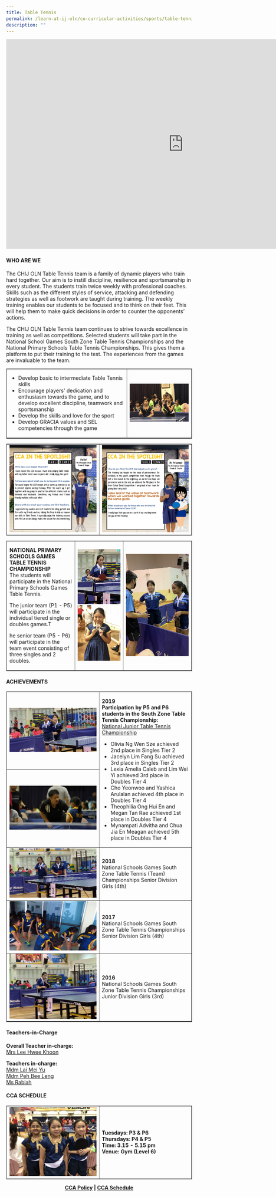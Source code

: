 ```yaml
---
title: Table Tennis
permalink: /learn-at-ij-oln/co-curricular-activities/sports/table-tennis/
description: ""
---
```

<iframe src="https://docs.google.com/presentation/d/e/2PACX-1vQvJAkXewRUj5lopRRQB3HzOcCY_OmUgT0lbfk4o1uAJ-UDSURzO3K7OOL1QV06zGu0KtTl0iI5tiVF/embed?start=false&loop=false&delayms=10000" frameborder="0" width="960" height="569" allowfullscreen="true"></iframe>
<h4><strong>WHO ARE WE</strong></h4>
<p>The CHIJ OLN Table Tennis team is a family of dynamic players who train hard together. Our aim is to instill discipline, resilience and sportsmanship in every student. The students train twice weekly with professional coaches. Skills such as the different styles of service, attacking and defending strategies as well as footwork are taught during training. The weekly training enables our students to be focused and to think on their feet. This will help them to make quick decisions in order to counter the opponents&rsquo; actions.</p>
<p>The CHIJ OLN Table Tennis team continues to strive towards excellence in training as well as competitions. Selected students will take part in the National School Games South Zone Table Tennis Championships and the National Primary Schools Table Tennis Championships. This gives them a platform to put their training to the test. The experiences from the games are invaluable to the team.</p>
<table style="border-collapse: collapse; width: 100%;" border="1">
<tbody>
<tr>
<td style="width: 65%;"><ul>
<li>Develop basic to intermediate Table Tennis skills</li>
<li>Encourage players' dedication and enthusiasm towards the game, and to develop excellent discipline, teamwork and sportsmanship</li>
<li>Develop the skills and love for the sport</li>
<li>Develop GRACIA values and SEL competencies through the game</li>
</ul></td>
<td style="width: 35%;"><img src="/images/ttt1.jpg"></td>
</tr>
</tbody>
</table>
<table style="border-collapse: collapse; width: 100%;" border="1">
<tbody>
<tr>
<td style="width: 50%;"><img src="/images/ttt2.jpg"></td>
<td style="width: 50%;"><img src="/images/ttt3.jpg"></td>
</tr>
</tbody>
</table>
<table style="border-collapse: collapse; width: 100%;" border="1">
<tbody>
<tr>
<td style="width: 37%;">
<p><strong>NATIONAL PRIMARY SCHOOLS GAMES TABLE TENNIS CHAMPIONSHIP<br /></strong>The students will participate in the National Primary Schools Games Table Tennis.</p>
<p>The junior team (P1 - P5) will participate in the individual tiered single or doubles games.T</p>
<p>he senior team (P5 - P6) will participate in the team event consisting of three singles and 2 doubles.</p>
</td>
<td style="width: 26%;"><img src="/images/ttt4.jpg"><br><img src="/images/ttt5.jpg"></td>
<td style="width: 37%;"><img src="/images/ttt6.jpg"></td>
</tr>
</tbody>
</table>
<h4><strong>ACHIEVEMENTS</strong></h4>
<table style="border-collapse: collapse; width: 100%;" border="1">
<tbody>
<tr>
<td style="width: 50%;"><img src="/images/ttt7.jpg"></td>
<td rowspan="2">
<p><strong>2019<br /></strong><strong>Participation by P5 and P6 students in the South Zone Table Tennis Championship:<br /></strong><u>National Junior Table Tennis Championship</u></p>
<ul>
<li>Olivia Ng Wen Sze achieved 2nd place in Singles Tier 2</li>
<li>Jacelyn Lim Fang Su achieved 3rd place in Singles Tier 2</li>
<li>Lexia Amelia Caleb and Lim Wei Yi achieved 3rd place in Doubles Tier 4</li>
<li>Cho Yeonwoo and Yashica Arulalan achieved 4th place in Doubles Tier 4</li>
<li>Theophilia Ong Hui En and Megan Tan Rae achieved 1st place in Doubles Tier 4</li>
<li>Mynampati Advitha and Chua Jia En Meagan achieved 5th place in Doubles Tier 4</li>
</ul>
</td>
</tr>
<tr>
<td style="width: 50%;"><img src="/images/ttt8.jpg"></td>
</tr>
<tr>
<td style="width: 50%;"><img src="/images/ttt9.jpg"></td>
<td style="width: 50%;">
<p><strong>2018<br /></strong>National Schools Games South Zone Table Tennis (Team) Championships Senior Division Girls (4th)</p>
</td>
</tr>
<tr>
<td style="width: 50%;"><img src="/images/ttt10.jpg"></td>
<td style="width: 50%;">
<p><strong>2017<br /></strong>National Schools Games South Zone Table Tennis Championships Senior Division Girls (4th)</p>
</td>
</tr>
<tr>
<td style="width: 50%;"><img src="/images/ttt11.jpg"></td>
<td style="width: 50%;">
<p><strong>2016<br /></strong>National Schools Games South Zone Table Tennis Championships<br />Junior Division Girls (3rd)</p>
</td>
</tr>
</tbody>
</table>
<h4><strong>Teachers-in-Charge</strong></h4>
<p><strong>Overall Teacher in-charge:<br /></strong><a href="mailto:tan_hwee_khoon_a@moe.edu.sg" target="">Mrs Lee Hwee Khoon</a></p>
<p><strong>Teachers in-charge:<br /></strong><a href="mailto:lai_meiyu@moe.edu.sg" target="">Mdm Lai Mei Yu</a><br /><a href="mailto:peh_bee_leng@moe.edu.sg" target="">Mdm Peh Bee Leng</a><br /><a href="mailto:rabiah_begum_angullia_musa@moe.edu.sg" target="">Ms Rabiah</a></p>
<h4><strong>CCA SCHEDULE</strong></h4>
<table style="border-collapse: collapse; width: 100%;" border="1">
<tbody>
<tr>
<td style="width: 50%;"><img src="/images/ttt12.jpg"></td>
<td style="width: 50%;">
<p><strong>Tuesdays: P3 &amp; P6</strong><br /><strong>Thursdays: P4 &amp; P5 </strong><br /><strong>Time: 3.15 - 5.15 pm</strong><br /><strong>Venue: Gym (Level 6)</strong></p>
</td>
</tr>
</tbody>
</table>
<p style="text-align: center;"><strong><a href="/learn-at-ij-oln/co-curricular-activities/cca-policy" target="_blank" rel="noopener">CCA Policy</a> | <a href="/learn-at-ij-oln/co-curricular-activities/cca-schedule" target="_blank" rel="noopener">CCA Schedule</a></strong></p>